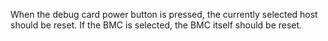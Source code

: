 When the debug card power button is pressed, the currently selected host should
be reset.  If the BMC is selected, the BMC itself should be reset.
